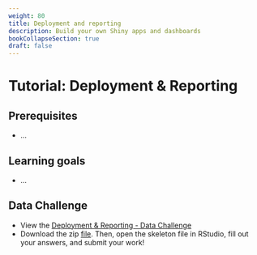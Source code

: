 ```yaml
---
weight: 80
title: Deployment and reporting
description: Build your own Shiny apps and dashboards
bookCollapseSection: true
draft: false
---
```


# Tutorial: Deployment & Reporting

## Prerequisites
* ...


## Learning goals
* ...


## Data Challenge
- View the [Deployment & Reporting - Data Challenge](deployment-reporting.html)
- Download the zip [file](deployment-reporting-skeleton.zip). Then, open the skeleton file in RStudio, fill out your answers, and submit your work!
